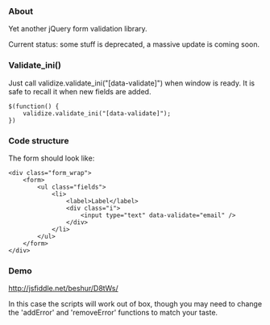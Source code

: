 ### About
Yet another jQuery form validation library.

Current status: some stuff is deprecated, a massive update is coming soon.



### Validate_ini()
Just call validize.validate_ini("[data-validate]") when window is ready. It is safe to recall it when new fields are added.

```
$(function() {
	validize.validate_ini("[data-validate]");
})
```

### Code structure
The form should look like:

```
<div class="form_wrap">
	<form>
		<ul class="fields">
			<li>
				<label>Label</label>
				<div class="i">
					<input type="text" data-validate="email" />
				</div>
			</li>
		</ul>
	</form>
</div>
```

### Demo
http://jsfiddle.net/beshur/D8tWs/

In this case the scripts will work out of box, though you may need to change the 'addError' and 'removeError' functions to match your taste.
